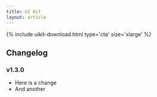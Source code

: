 ```yaml
---
title: UI Kit
layout: article
---
```


{% include uikit-download.html type='cta' size='xlarge' %}

## Changelog

### v1.3.0

* Here is a change
* And another
